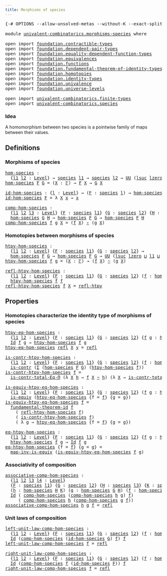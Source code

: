 ```yaml
---
title: Morphisms of species
---
```


<pre class="Agda"><a id="46" class="Symbol">{-#</a> <a id="50" class="Keyword">OPTIONS</a> <a id="58" class="Pragma">--allow-unsolved-metas</a> <a id="81" class="Pragma">--without-K</a> <a id="93" class="Pragma">--exact-split</a> <a id="107" class="Symbol">#-}</a>

<a id="112" class="Keyword">module</a> <a id="119" href="univalent-combinatorics.morphisms-species.html" class="Module">univalent-combinatorics.morphisms-species</a> <a id="161" class="Keyword">where</a>

<a id="168" class="Keyword">open</a> <a id="173" class="Keyword">import</a> <a id="180" href="foundation.contractible-types.html" class="Module">foundation.contractible-types</a>
<a id="210" class="Keyword">open</a> <a id="215" class="Keyword">import</a> <a id="222" href="foundation.dependent-pair-types.html" class="Module">foundation.dependent-pair-types</a>
<a id="254" class="Keyword">open</a> <a id="259" class="Keyword">import</a> <a id="266" href="foundation.equality-dependent-function-types.html" class="Module">foundation.equality-dependent-function-types</a>
<a id="311" class="Keyword">open</a> <a id="316" class="Keyword">import</a> <a id="323" href="foundation.equivalences.html" class="Module">foundation.equivalences</a>
<a id="347" class="Keyword">open</a> <a id="352" class="Keyword">import</a> <a id="359" href="foundation.functions.html" class="Module">foundation.functions</a>
<a id="380" class="Keyword">open</a> <a id="385" class="Keyword">import</a> <a id="392" href="foundation.fundamental-theorem-of-identity-types.html" class="Module">foundation.fundamental-theorem-of-identity-types</a>
<a id="441" class="Keyword">open</a> <a id="446" class="Keyword">import</a> <a id="453" href="foundation.homotopies.html" class="Module">foundation.homotopies</a>
<a id="475" class="Keyword">open</a> <a id="480" class="Keyword">import</a> <a id="487" href="foundation.identity-types.html" class="Module">foundation.identity-types</a>
<a id="513" class="Keyword">open</a> <a id="518" class="Keyword">import</a> <a id="525" href="foundation.univalence.html" class="Module">foundation.univalence</a>
<a id="547" class="Keyword">open</a> <a id="552" class="Keyword">import</a> <a id="559" href="foundation.universe-levels.html" class="Module">foundation.universe-levels</a>

<a id="587" class="Keyword">open</a> <a id="592" class="Keyword">import</a> <a id="599" href="univalent-combinatorics.finite-types.html" class="Module">univalent-combinatorics.finite-types</a>
<a id="636" class="Keyword">open</a> <a id="641" class="Keyword">import</a> <a id="648" href="univalent-combinatorics.species.html" class="Module">univalent-combinatorics.species</a>
</pre>
### Idea

A homomorphism between two species is a pointwise family of
maps between their values.

## Definitions

### Morphisms of species

<pre class="Agda"><a id="hom-species"></a><a id="833" href="univalent-combinatorics.morphisms-species.html#833" class="Function">hom-species</a> <a id="845" class="Symbol">:</a>
  <a id="849" class="Symbol">{</a><a id="850" href="univalent-combinatorics.morphisms-species.html#850" class="Bound">l1</a> <a id="853" href="univalent-combinatorics.morphisms-species.html#853" class="Bound">l2</a> <a id="856" class="Symbol">:</a> <a id="858" href="Agda.Primitive.html#597" class="Postulate">Level</a><a id="863" class="Symbol">}</a> <a id="865" class="Symbol">→</a> <a id="867" href="univalent-combinatorics.species.html#429" class="Function">species</a> <a id="875" href="univalent-combinatorics.morphisms-species.html#850" class="Bound">l1</a> <a id="878" class="Symbol">→</a> <a id="880" href="univalent-combinatorics.species.html#429" class="Function">species</a> <a id="888" href="univalent-combinatorics.morphisms-species.html#853" class="Bound">l2</a> <a id="891" class="Symbol">→</a> <a id="893" href="foundation-core.universe-levels.html#235" class="Primitive">UU</a> <a id="896" class="Symbol">(</a><a id="897" href="Agda.Primitive.html#780" class="Primitive">lsuc</a> <a id="902" href="Agda.Primitive.html#764" class="Primitive">lzero</a> <a id="908" href="Agda.Primitive.html#810" class="Primitive Operator">⊔</a> <a id="910" href="univalent-combinatorics.morphisms-species.html#850" class="Bound">l1</a> <a id="913" href="Agda.Primitive.html#810" class="Primitive Operator">⊔</a> <a id="915" href="univalent-combinatorics.morphisms-species.html#853" class="Bound">l2</a><a id="917" class="Symbol">)</a>
<a id="919" href="univalent-combinatorics.morphisms-species.html#833" class="Function">hom-species</a> <a id="931" href="univalent-combinatorics.morphisms-species.html#931" class="Bound">F</a> <a id="933" href="univalent-combinatorics.morphisms-species.html#933" class="Bound">G</a> <a id="935" class="Symbol">=</a> <a id="937" class="Symbol">(</a><a id="938" href="univalent-combinatorics.morphisms-species.html#938" class="Bound">X</a> <a id="940" class="Symbol">:</a> <a id="942" href="univalent-combinatorics.finite-types.html#4743" class="Function">𝔽</a><a id="943" class="Symbol">)</a> <a id="945" class="Symbol">→</a> <a id="947" href="univalent-combinatorics.morphisms-species.html#931" class="Bound">F</a> <a id="949" href="univalent-combinatorics.morphisms-species.html#938" class="Bound">X</a> <a id="951" class="Symbol">→</a> <a id="953" href="univalent-combinatorics.morphisms-species.html#933" class="Bound">G</a> <a id="955" href="univalent-combinatorics.morphisms-species.html#938" class="Bound">X</a>

<a id="id-hom-species"></a><a id="958" href="univalent-combinatorics.morphisms-species.html#958" class="Function">id-hom-species</a> <a id="973" class="Symbol">:</a> <a id="975" class="Symbol">{</a><a id="976" href="univalent-combinatorics.morphisms-species.html#976" class="Bound">l</a> <a id="978" class="Symbol">:</a> <a id="980" href="Agda.Primitive.html#597" class="Postulate">Level</a><a id="985" class="Symbol">}</a> <a id="987" class="Symbol">→</a> <a id="989" class="Symbol">(</a><a id="990" href="univalent-combinatorics.morphisms-species.html#990" class="Bound">F</a> <a id="992" class="Symbol">:</a> <a id="994" href="univalent-combinatorics.species.html#429" class="Function">species</a> <a id="1002" href="univalent-combinatorics.morphisms-species.html#976" class="Bound">l</a><a id="1003" class="Symbol">)</a> <a id="1005" class="Symbol">→</a> <a id="1007" href="univalent-combinatorics.morphisms-species.html#833" class="Function">hom-species</a> <a id="1019" href="univalent-combinatorics.morphisms-species.html#990" class="Bound">F</a> <a id="1021" href="univalent-combinatorics.morphisms-species.html#990" class="Bound">F</a>
<a id="1023" href="univalent-combinatorics.morphisms-species.html#958" class="Function">id-hom-species</a> <a id="1038" href="univalent-combinatorics.morphisms-species.html#1038" class="Bound">F</a> <a id="1040" class="Symbol">=</a> <a id="1042" class="Symbol">λ</a> <a id="1044" href="univalent-combinatorics.morphisms-species.html#1044" class="Bound">X</a> <a id="1046" href="univalent-combinatorics.morphisms-species.html#1046" class="Bound">x</a> <a id="1048" class="Symbol">→</a> <a id="1050" href="univalent-combinatorics.morphisms-species.html#1046" class="Bound">x</a> 

<a id="comp-hom-species"></a><a id="1054" href="univalent-combinatorics.morphisms-species.html#1054" class="Function">comp-hom-species</a> <a id="1071" class="Symbol">:</a>
  <a id="1075" class="Symbol">{</a><a id="1076" href="univalent-combinatorics.morphisms-species.html#1076" class="Bound">l1</a> <a id="1079" href="univalent-combinatorics.morphisms-species.html#1079" class="Bound">l2</a> <a id="1082" href="univalent-combinatorics.morphisms-species.html#1082" class="Bound">l3</a> <a id="1085" class="Symbol">:</a> <a id="1087" href="Agda.Primitive.html#597" class="Postulate">Level</a><a id="1092" class="Symbol">}</a> <a id="1094" class="Symbol">{</a><a id="1095" href="univalent-combinatorics.morphisms-species.html#1095" class="Bound">F</a> <a id="1097" class="Symbol">:</a> <a id="1099" href="univalent-combinatorics.species.html#429" class="Function">species</a> <a id="1107" href="univalent-combinatorics.morphisms-species.html#1076" class="Bound">l1</a><a id="1109" class="Symbol">}</a> <a id="1111" class="Symbol">{</a><a id="1112" href="univalent-combinatorics.morphisms-species.html#1112" class="Bound">G</a> <a id="1114" class="Symbol">:</a> <a id="1116" href="univalent-combinatorics.species.html#429" class="Function">species</a> <a id="1124" href="univalent-combinatorics.morphisms-species.html#1079" class="Bound">l2</a><a id="1126" class="Symbol">}</a> <a id="1128" class="Symbol">{</a><a id="1129" href="univalent-combinatorics.morphisms-species.html#1129" class="Bound">H</a> <a id="1131" class="Symbol">:</a> <a id="1133" href="univalent-combinatorics.species.html#429" class="Function">species</a> <a id="1141" href="univalent-combinatorics.morphisms-species.html#1082" class="Bound">l3</a><a id="1143" class="Symbol">}</a> <a id="1145" class="Symbol">→</a>
  <a id="1149" href="univalent-combinatorics.morphisms-species.html#833" class="Function">hom-species</a> <a id="1161" href="univalent-combinatorics.morphisms-species.html#1112" class="Bound">G</a> <a id="1163" href="univalent-combinatorics.morphisms-species.html#1129" class="Bound">H</a> <a id="1165" class="Symbol">→</a> <a id="1167" href="univalent-combinatorics.morphisms-species.html#833" class="Function">hom-species</a> <a id="1179" href="univalent-combinatorics.morphisms-species.html#1095" class="Bound">F</a> <a id="1181" href="univalent-combinatorics.morphisms-species.html#1112" class="Bound">G</a> <a id="1183" class="Symbol">→</a> <a id="1185" href="univalent-combinatorics.morphisms-species.html#833" class="Function">hom-species</a> <a id="1197" href="univalent-combinatorics.morphisms-species.html#1095" class="Bound">F</a> <a id="1199" href="univalent-combinatorics.morphisms-species.html#1129" class="Bound">H</a>
<a id="1201" href="univalent-combinatorics.morphisms-species.html#1054" class="Function">comp-hom-species</a> <a id="1218" href="univalent-combinatorics.morphisms-species.html#1218" class="Bound">f</a> <a id="1220" href="univalent-combinatorics.morphisms-species.html#1220" class="Bound">g</a> <a id="1222" href="univalent-combinatorics.morphisms-species.html#1222" class="Bound">X</a> <a id="1224" class="Symbol">=</a> <a id="1226" class="Symbol">(</a><a id="1227" href="univalent-combinatorics.morphisms-species.html#1218" class="Bound">f</a> <a id="1229" href="univalent-combinatorics.morphisms-species.html#1222" class="Bound">X</a><a id="1230" class="Symbol">)</a> <a id="1232" href="foundation-core.functions.html#420" class="Function Operator">∘</a> <a id="1234" class="Symbol">(</a><a id="1235" href="univalent-combinatorics.morphisms-species.html#1220" class="Bound">g</a> <a id="1237" href="univalent-combinatorics.morphisms-species.html#1222" class="Bound">X</a><a id="1238" class="Symbol">)</a>
</pre>
### Homotopies between morphisms of species

<pre class="Agda"><a id="htpy-hom-species"></a><a id="1298" href="univalent-combinatorics.morphisms-species.html#1298" class="Function">htpy-hom-species</a> <a id="1315" class="Symbol">:</a>
  <a id="1319" class="Symbol">{</a><a id="1320" href="univalent-combinatorics.morphisms-species.html#1320" class="Bound">l1</a> <a id="1323" href="univalent-combinatorics.morphisms-species.html#1323" class="Bound">l2</a> <a id="1326" class="Symbol">:</a> <a id="1328" href="Agda.Primitive.html#597" class="Postulate">Level</a><a id="1333" class="Symbol">}</a> <a id="1335" class="Symbol">{</a><a id="1336" href="univalent-combinatorics.morphisms-species.html#1336" class="Bound">F</a> <a id="1338" class="Symbol">:</a> <a id="1340" href="univalent-combinatorics.species.html#429" class="Function">species</a> <a id="1348" href="univalent-combinatorics.morphisms-species.html#1320" class="Bound">l1</a><a id="1350" class="Symbol">}</a> <a id="1352" class="Symbol">{</a><a id="1353" href="univalent-combinatorics.morphisms-species.html#1353" class="Bound">G</a> <a id="1355" class="Symbol">:</a> <a id="1357" href="univalent-combinatorics.species.html#429" class="Function">species</a> <a id="1365" href="univalent-combinatorics.morphisms-species.html#1323" class="Bound">l2</a><a id="1367" class="Symbol">}</a> <a id="1369" class="Symbol">→</a>
  <a id="1373" href="univalent-combinatorics.morphisms-species.html#833" class="Function">hom-species</a> <a id="1385" href="univalent-combinatorics.morphisms-species.html#1336" class="Bound">F</a> <a id="1387" href="univalent-combinatorics.morphisms-species.html#1353" class="Bound">G</a> <a id="1389" class="Symbol">→</a> <a id="1391" href="univalent-combinatorics.morphisms-species.html#833" class="Function">hom-species</a> <a id="1403" href="univalent-combinatorics.morphisms-species.html#1336" class="Bound">F</a> <a id="1405" href="univalent-combinatorics.morphisms-species.html#1353" class="Bound">G</a> <a id="1407" class="Symbol">→</a> <a id="1409" href="foundation-core.universe-levels.html#235" class="Primitive">UU</a> <a id="1412" class="Symbol">(</a><a id="1413" href="Agda.Primitive.html#780" class="Primitive">lsuc</a> <a id="1418" href="Agda.Primitive.html#764" class="Primitive">lzero</a> <a id="1424" href="Agda.Primitive.html#810" class="Primitive Operator">⊔</a> <a id="1426" href="univalent-combinatorics.morphisms-species.html#1320" class="Bound">l1</a> <a id="1429" href="Agda.Primitive.html#810" class="Primitive Operator">⊔</a> <a id="1431" href="univalent-combinatorics.morphisms-species.html#1323" class="Bound">l2</a><a id="1433" class="Symbol">)</a>
<a id="1435" href="univalent-combinatorics.morphisms-species.html#1298" class="Function">htpy-hom-species</a> <a id="1452" href="univalent-combinatorics.morphisms-species.html#1452" class="Bound">f</a> <a id="1454" href="univalent-combinatorics.morphisms-species.html#1454" class="Bound">g</a> <a id="1456" class="Symbol">=</a> <a id="1458" class="Symbol">(</a><a id="1459" href="univalent-combinatorics.morphisms-species.html#1459" class="Bound">X</a> <a id="1461" class="Symbol">:</a> <a id="1463" href="univalent-combinatorics.finite-types.html#4743" class="Function">𝔽</a><a id="1464" class="Symbol">)</a> <a id="1466" class="Symbol">→</a> <a id="1468" class="Symbol">(</a><a id="1469" href="univalent-combinatorics.morphisms-species.html#1452" class="Bound">f</a> <a id="1471" href="univalent-combinatorics.morphisms-species.html#1459" class="Bound">X</a><a id="1472" class="Symbol">)</a> <a id="1474" href="foundation-core.homotopies.html#627" class="Function Operator">~</a> <a id="1476" class="Symbol">(</a><a id="1477" href="univalent-combinatorics.morphisms-species.html#1454" class="Bound">g</a> <a id="1479" href="univalent-combinatorics.morphisms-species.html#1459" class="Bound">X</a><a id="1480" class="Symbol">)</a>

<a id="refl-htpy-hom-species"></a><a id="1483" href="univalent-combinatorics.morphisms-species.html#1483" class="Function">refl-htpy-hom-species</a> <a id="1505" class="Symbol">:</a>
  <a id="1509" class="Symbol">{</a><a id="1510" href="univalent-combinatorics.morphisms-species.html#1510" class="Bound">l1</a> <a id="1513" href="univalent-combinatorics.morphisms-species.html#1513" class="Bound">l2</a> <a id="1516" class="Symbol">:</a> <a id="1518" href="Agda.Primitive.html#597" class="Postulate">Level</a><a id="1523" class="Symbol">}</a> <a id="1525" class="Symbol">{</a><a id="1526" href="univalent-combinatorics.morphisms-species.html#1526" class="Bound">F</a> <a id="1528" class="Symbol">:</a> <a id="1530" href="univalent-combinatorics.species.html#429" class="Function">species</a> <a id="1538" href="univalent-combinatorics.morphisms-species.html#1510" class="Bound">l1</a><a id="1540" class="Symbol">}</a> <a id="1542" class="Symbol">{</a><a id="1543" href="univalent-combinatorics.morphisms-species.html#1543" class="Bound">G</a> <a id="1545" class="Symbol">:</a> <a id="1547" href="univalent-combinatorics.species.html#429" class="Function">species</a> <a id="1555" href="univalent-combinatorics.morphisms-species.html#1513" class="Bound">l2</a><a id="1557" class="Symbol">}</a> <a id="1559" class="Symbol">(</a><a id="1560" href="univalent-combinatorics.morphisms-species.html#1560" class="Bound">f</a> <a id="1562" class="Symbol">:</a> <a id="1564" href="univalent-combinatorics.morphisms-species.html#833" class="Function">hom-species</a> <a id="1576" href="univalent-combinatorics.morphisms-species.html#1526" class="Bound">F</a> <a id="1578" href="univalent-combinatorics.morphisms-species.html#1543" class="Bound">G</a><a id="1579" class="Symbol">)</a> <a id="1581" class="Symbol">→</a>
  <a id="1585" href="univalent-combinatorics.morphisms-species.html#1298" class="Function">htpy-hom-species</a> <a id="1602" href="univalent-combinatorics.morphisms-species.html#1560" class="Bound">f</a> <a id="1604" href="univalent-combinatorics.morphisms-species.html#1560" class="Bound">f</a>
<a id="1606" href="univalent-combinatorics.morphisms-species.html#1483" class="Function">refl-htpy-hom-species</a> <a id="1628" href="univalent-combinatorics.morphisms-species.html#1628" class="Bound">f</a> <a id="1630" href="univalent-combinatorics.morphisms-species.html#1630" class="Bound">X</a> <a id="1632" class="Symbol">=</a> <a id="1634" href="foundation-core.homotopies.html#741" class="Function">refl-htpy</a>
</pre>
## Properties

### Homotopies characterize the identity type of morphisms of species

<pre class="Agda"><a id="htpy-eq-hom-species"></a><a id="1743" href="univalent-combinatorics.morphisms-species.html#1743" class="Function">htpy-eq-hom-species</a> <a id="1763" class="Symbol">:</a>
  <a id="1767" class="Symbol">{</a><a id="1768" href="univalent-combinatorics.morphisms-species.html#1768" class="Bound">l1</a> <a id="1771" href="univalent-combinatorics.morphisms-species.html#1771" class="Bound">l2</a> <a id="1774" class="Symbol">:</a> <a id="1776" href="Agda.Primitive.html#597" class="Postulate">Level</a><a id="1781" class="Symbol">}</a> <a id="1783" class="Symbol">{</a><a id="1784" href="univalent-combinatorics.morphisms-species.html#1784" class="Bound">F</a> <a id="1786" class="Symbol">:</a> <a id="1788" href="univalent-combinatorics.species.html#429" class="Function">species</a> <a id="1796" href="univalent-combinatorics.morphisms-species.html#1768" class="Bound">l1</a><a id="1798" class="Symbol">}</a> <a id="1800" class="Symbol">{</a><a id="1801" href="univalent-combinatorics.morphisms-species.html#1801" class="Bound">G</a> <a id="1803" class="Symbol">:</a> <a id="1805" href="univalent-combinatorics.species.html#429" class="Function">species</a> <a id="1813" href="univalent-combinatorics.morphisms-species.html#1771" class="Bound">l2</a><a id="1815" class="Symbol">}</a> <a id="1817" class="Symbol">{</a><a id="1818" href="univalent-combinatorics.morphisms-species.html#1818" class="Bound">f</a> <a id="1820" href="univalent-combinatorics.morphisms-species.html#1820" class="Bound">g</a> <a id="1822" class="Symbol">:</a> <a id="1824" href="univalent-combinatorics.morphisms-species.html#833" class="Function">hom-species</a> <a id="1836" href="univalent-combinatorics.morphisms-species.html#1784" class="Bound">F</a> <a id="1838" href="univalent-combinatorics.morphisms-species.html#1801" class="Bound">G</a><a id="1839" class="Symbol">}</a> <a id="1841" class="Symbol">→</a>
  <a id="1845" href="foundation-core.identity-types.html#1767" class="Datatype">Id</a> <a id="1848" href="univalent-combinatorics.morphisms-species.html#1818" class="Bound">f</a> <a id="1850" href="univalent-combinatorics.morphisms-species.html#1820" class="Bound">g</a> <a id="1852" class="Symbol">→</a> <a id="1854" href="univalent-combinatorics.morphisms-species.html#1298" class="Function">htpy-hom-species</a> <a id="1871" href="univalent-combinatorics.morphisms-species.html#1818" class="Bound">f</a> <a id="1873" href="univalent-combinatorics.morphisms-species.html#1820" class="Bound">g</a>
<a id="1875" href="univalent-combinatorics.morphisms-species.html#1743" class="Function">htpy-eq-hom-species</a> <a id="1895" href="foundation-core.identity-types.html#1820" class="InductiveConstructor">refl</a> <a id="1900" href="univalent-combinatorics.morphisms-species.html#1900" class="Bound">X</a> <a id="1902" href="univalent-combinatorics.morphisms-species.html#1902" class="Bound">y</a> <a id="1904" class="Symbol">=</a> <a id="1906" href="foundation-core.identity-types.html#1820" class="InductiveConstructor">refl</a>

<a id="is-contr-htpy-hom-species"></a><a id="1912" href="univalent-combinatorics.morphisms-species.html#1912" class="Function">is-contr-htpy-hom-species</a> <a id="1938" class="Symbol">:</a>
  <a id="1942" class="Symbol">{</a><a id="1943" href="univalent-combinatorics.morphisms-species.html#1943" class="Bound">l1</a> <a id="1946" href="univalent-combinatorics.morphisms-species.html#1946" class="Bound">l2</a> <a id="1949" class="Symbol">:</a> <a id="1951" href="Agda.Primitive.html#597" class="Postulate">Level</a><a id="1956" class="Symbol">}</a> <a id="1958" class="Symbol">{</a><a id="1959" href="univalent-combinatorics.morphisms-species.html#1959" class="Bound">F</a> <a id="1961" class="Symbol">:</a> <a id="1963" href="univalent-combinatorics.species.html#429" class="Function">species</a> <a id="1971" href="univalent-combinatorics.morphisms-species.html#1943" class="Bound">l1</a><a id="1973" class="Symbol">}</a> <a id="1975" class="Symbol">{</a><a id="1976" href="univalent-combinatorics.morphisms-species.html#1976" class="Bound">G</a> <a id="1978" class="Symbol">:</a> <a id="1980" href="univalent-combinatorics.species.html#429" class="Function">species</a> <a id="1988" href="univalent-combinatorics.morphisms-species.html#1946" class="Bound">l2</a><a id="1990" class="Symbol">}</a> <a id="1992" class="Symbol">(</a><a id="1993" href="univalent-combinatorics.morphisms-species.html#1993" class="Bound">f</a> <a id="1995" class="Symbol">:</a> <a id="1997" href="univalent-combinatorics.morphisms-species.html#833" class="Function">hom-species</a> <a id="2009" href="univalent-combinatorics.morphisms-species.html#1959" class="Bound">F</a> <a id="2011" href="univalent-combinatorics.morphisms-species.html#1976" class="Bound">G</a><a id="2012" class="Symbol">)</a> <a id="2014" class="Symbol">→</a>
  <a id="2018" href="foundation-core.contractible-types.html#1006" class="Function">is-contr</a> <a id="2027" class="Symbol">(</a><a id="2028" href="foundation-core.dependent-pair-types.html#515" class="Record">Σ</a> <a id="2030" class="Symbol">(</a><a id="2031" href="univalent-combinatorics.morphisms-species.html#833" class="Function">hom-species</a> <a id="2043" href="univalent-combinatorics.morphisms-species.html#1959" class="Bound">F</a> <a id="2045" href="univalent-combinatorics.morphisms-species.html#1976" class="Bound">G</a><a id="2046" class="Symbol">)</a> <a id="2048" class="Symbol">(</a><a id="2049" href="univalent-combinatorics.morphisms-species.html#1298" class="Function">htpy-hom-species</a> <a id="2066" href="univalent-combinatorics.morphisms-species.html#1993" class="Bound">f</a><a id="2067" class="Symbol">))</a>
<a id="2070" href="univalent-combinatorics.morphisms-species.html#1912" class="Function">is-contr-htpy-hom-species</a> <a id="2096" href="univalent-combinatorics.morphisms-species.html#2096" class="Bound">f</a> <a id="2098" class="Symbol">=</a>
  <a id="2102" href="foundation.equality-dependent-function-types.html#1031" class="Function">is-contr-total-Eq-Π</a> <a id="2122" class="Symbol">(λ</a> <a id="2125" href="univalent-combinatorics.morphisms-species.html#2125" class="Bound">X</a> <a id="2127" href="univalent-combinatorics.morphisms-species.html#2127" class="Bound">h</a> <a id="2129" class="Symbol">→</a> <a id="2131" href="univalent-combinatorics.morphisms-species.html#2096" class="Bound">f</a> <a id="2133" href="univalent-combinatorics.morphisms-species.html#2125" class="Bound">X</a> <a id="2135" href="foundation-core.homotopies.html#627" class="Function Operator">~</a> <a id="2137" href="univalent-combinatorics.morphisms-species.html#2127" class="Bound">h</a><a id="2138" class="Symbol">)</a> <a id="2140" class="Symbol">(λ</a> <a id="2143" href="univalent-combinatorics.morphisms-species.html#2143" class="Bound">X</a> <a id="2145" class="Symbol">→</a> <a id="2147" href="foundation.homotopies.html#3155" class="Function">is-contr-total-htpy</a> <a id="2167" class="Symbol">(</a><a id="2168" href="univalent-combinatorics.morphisms-species.html#2096" class="Bound">f</a> <a id="2170" href="univalent-combinatorics.morphisms-species.html#2143" class="Bound">X</a><a id="2171" class="Symbol">))</a>

<a id="is-equiv-htpy-eq-hom-species"></a><a id="2175" href="univalent-combinatorics.morphisms-species.html#2175" class="Function">is-equiv-htpy-eq-hom-species</a> <a id="2204" class="Symbol">:</a>
  <a id="2208" class="Symbol">{</a><a id="2209" href="univalent-combinatorics.morphisms-species.html#2209" class="Bound">l1</a> <a id="2212" href="univalent-combinatorics.morphisms-species.html#2212" class="Bound">l2</a> <a id="2215" class="Symbol">:</a> <a id="2217" href="Agda.Primitive.html#597" class="Postulate">Level</a><a id="2222" class="Symbol">}</a> <a id="2224" class="Symbol">{</a><a id="2225" href="univalent-combinatorics.morphisms-species.html#2225" class="Bound">F</a> <a id="2227" class="Symbol">:</a> <a id="2229" href="univalent-combinatorics.species.html#429" class="Function">species</a> <a id="2237" href="univalent-combinatorics.morphisms-species.html#2209" class="Bound">l1</a><a id="2239" class="Symbol">}</a> <a id="2241" class="Symbol">{</a><a id="2242" href="univalent-combinatorics.morphisms-species.html#2242" class="Bound">G</a> <a id="2244" class="Symbol">:</a> <a id="2246" href="univalent-combinatorics.species.html#429" class="Function">species</a> <a id="2254" href="univalent-combinatorics.morphisms-species.html#2212" class="Bound">l2</a><a id="2256" class="Symbol">}</a> <a id="2258" class="Symbol">(</a><a id="2259" href="univalent-combinatorics.morphisms-species.html#2259" class="Bound">f</a> <a id="2261" href="univalent-combinatorics.morphisms-species.html#2261" class="Bound">g</a> <a id="2263" class="Symbol">:</a> <a id="2265" href="univalent-combinatorics.morphisms-species.html#833" class="Function">hom-species</a> <a id="2277" href="univalent-combinatorics.morphisms-species.html#2225" class="Bound">F</a> <a id="2279" href="univalent-combinatorics.morphisms-species.html#2242" class="Bound">G</a><a id="2280" class="Symbol">)</a> <a id="2282" class="Symbol">→</a>
  <a id="2286" href="foundation-core.equivalences.html#1556" class="Function">is-equiv</a> <a id="2295" class="Symbol">(</a><a id="2296" href="univalent-combinatorics.morphisms-species.html#1743" class="Function">htpy-eq-hom-species</a> <a id="2316" class="Symbol">{</a><a id="2317" class="Argument">f</a> <a id="2319" class="Symbol">=</a> <a id="2321" href="univalent-combinatorics.morphisms-species.html#2259" class="Bound">f</a><a id="2322" class="Symbol">}</a> <a id="2324" class="Symbol">{</a><a id="2325" class="Argument">g</a> <a id="2327" class="Symbol">=</a> <a id="2329" href="univalent-combinatorics.morphisms-species.html#2261" class="Bound">g</a><a id="2330" class="Symbol">})</a>
<a id="2333" href="univalent-combinatorics.morphisms-species.html#2175" class="Function">is-equiv-htpy-eq-hom-species</a> <a id="2362" href="univalent-combinatorics.morphisms-species.html#2362" class="Bound">f</a> <a id="2364" class="Symbol">=</a>
  <a id="2368" href="foundation-core.fundamental-theorem-of-identity-types.html#1904" class="Function">fundamental-theorem-id</a> <a id="2391" href="univalent-combinatorics.morphisms-species.html#2362" class="Bound">f</a>
    <a id="2397" class="Symbol">(</a> <a id="2399" href="univalent-combinatorics.morphisms-species.html#1483" class="Function">refl-htpy-hom-species</a> <a id="2421" href="univalent-combinatorics.morphisms-species.html#2362" class="Bound">f</a><a id="2422" class="Symbol">)</a>
    <a id="2428" class="Symbol">(</a> <a id="2430" href="univalent-combinatorics.morphisms-species.html#1912" class="Function">is-contr-htpy-hom-species</a> <a id="2456" href="univalent-combinatorics.morphisms-species.html#2362" class="Bound">f</a><a id="2457" class="Symbol">)</a>
    <a id="2463" class="Symbol">(</a> <a id="2465" class="Symbol">λ</a> <a id="2467" href="univalent-combinatorics.morphisms-species.html#2467" class="Bound">g</a> <a id="2469" class="Symbol">→</a> <a id="2471" href="univalent-combinatorics.morphisms-species.html#1743" class="Function">htpy-eq-hom-species</a> <a id="2491" class="Symbol">{</a><a id="2492" class="Argument">f</a> <a id="2494" class="Symbol">=</a> <a id="2496" href="univalent-combinatorics.morphisms-species.html#2362" class="Bound">f</a><a id="2497" class="Symbol">}</a> <a id="2499" class="Symbol">{</a><a id="2500" class="Argument">g</a> <a id="2502" class="Symbol">=</a> <a id="2504" href="univalent-combinatorics.morphisms-species.html#2467" class="Bound">g</a><a id="2505" class="Symbol">})</a>

<a id="eq-htpy-hom-species"></a><a id="2509" href="univalent-combinatorics.morphisms-species.html#2509" class="Function">eq-htpy-hom-species</a> <a id="2529" class="Symbol">:</a>
  <a id="2533" class="Symbol">{</a><a id="2534" href="univalent-combinatorics.morphisms-species.html#2534" class="Bound">l1</a> <a id="2537" href="univalent-combinatorics.morphisms-species.html#2537" class="Bound">l2</a> <a id="2540" class="Symbol">:</a> <a id="2542" href="Agda.Primitive.html#597" class="Postulate">Level</a><a id="2547" class="Symbol">}</a> <a id="2549" class="Symbol">{</a><a id="2550" href="univalent-combinatorics.morphisms-species.html#2550" class="Bound">F</a> <a id="2552" class="Symbol">:</a> <a id="2554" href="univalent-combinatorics.species.html#429" class="Function">species</a> <a id="2562" href="univalent-combinatorics.morphisms-species.html#2534" class="Bound">l1</a><a id="2564" class="Symbol">}</a> <a id="2566" class="Symbol">{</a><a id="2567" href="univalent-combinatorics.morphisms-species.html#2567" class="Bound">G</a> <a id="2569" class="Symbol">:</a> <a id="2571" href="univalent-combinatorics.species.html#429" class="Function">species</a> <a id="2579" href="univalent-combinatorics.morphisms-species.html#2537" class="Bound">l2</a><a id="2581" class="Symbol">}</a> <a id="2583" class="Symbol">{</a><a id="2584" href="univalent-combinatorics.morphisms-species.html#2584" class="Bound">f</a> <a id="2586" href="univalent-combinatorics.morphisms-species.html#2586" class="Bound">g</a> <a id="2588" class="Symbol">:</a> <a id="2590" href="univalent-combinatorics.morphisms-species.html#833" class="Function">hom-species</a> <a id="2602" href="univalent-combinatorics.morphisms-species.html#2550" class="Bound">F</a> <a id="2604" href="univalent-combinatorics.morphisms-species.html#2567" class="Bound">G</a><a id="2605" class="Symbol">}</a> <a id="2607" class="Symbol">→</a>
  <a id="2611" href="univalent-combinatorics.morphisms-species.html#1298" class="Function">htpy-hom-species</a> <a id="2628" href="univalent-combinatorics.morphisms-species.html#2584" class="Bound">f</a> <a id="2630" href="univalent-combinatorics.morphisms-species.html#2586" class="Bound">g</a> <a id="2632" class="Symbol">→</a> <a id="2634" href="foundation-core.identity-types.html#1767" class="Datatype">Id</a> <a id="2637" href="univalent-combinatorics.morphisms-species.html#2584" class="Bound">f</a> <a id="2639" href="univalent-combinatorics.morphisms-species.html#2586" class="Bound">g</a> 
<a id="2642" href="univalent-combinatorics.morphisms-species.html#2509" class="Function">eq-htpy-hom-species</a> <a id="2662" class="Symbol">{</a><a id="2663" class="Argument">f</a> <a id="2665" class="Symbol">=</a> <a id="2667" href="univalent-combinatorics.morphisms-species.html#2667" class="Bound">f</a><a id="2668" class="Symbol">}</a> <a id="2670" class="Symbol">{</a><a id="2671" class="Argument">g</a> <a id="2673" class="Symbol">=</a> <a id="2675" href="univalent-combinatorics.morphisms-species.html#2675" class="Bound">g</a><a id="2676" class="Symbol">}</a> <a id="2678" class="Symbol">=</a>
  <a id="2682" href="foundation-core.equivalences.html#4187" class="Function">map-inv-is-equiv</a> <a id="2699" class="Symbol">(</a><a id="2700" href="univalent-combinatorics.morphisms-species.html#2175" class="Function">is-equiv-htpy-eq-hom-species</a> <a id="2729" href="univalent-combinatorics.morphisms-species.html#2667" class="Bound">f</a> <a id="2731" href="univalent-combinatorics.morphisms-species.html#2675" class="Bound">g</a><a id="2732" class="Symbol">)</a>
</pre>
### Associativity of composition

<pre class="Agda"><a id="associative-comp-hom-species"></a><a id="2781" href="univalent-combinatorics.morphisms-species.html#2781" class="Function">associative-comp-hom-species</a> <a id="2810" class="Symbol">:</a>
  <a id="2814" class="Symbol">{</a><a id="2815" href="univalent-combinatorics.morphisms-species.html#2815" class="Bound">l1</a> <a id="2818" href="univalent-combinatorics.morphisms-species.html#2818" class="Bound">l2</a> <a id="2821" href="univalent-combinatorics.morphisms-species.html#2821" class="Bound">l3</a> <a id="2824" href="univalent-combinatorics.morphisms-species.html#2824" class="Bound">l4</a> <a id="2827" class="Symbol">:</a> <a id="2829" href="Agda.Primitive.html#597" class="Postulate">Level</a><a id="2834" class="Symbol">}</a>
  <a id="2838" class="Symbol">{</a><a id="2839" href="univalent-combinatorics.morphisms-species.html#2839" class="Bound">F</a> <a id="2841" class="Symbol">:</a> <a id="2843" href="univalent-combinatorics.species.html#429" class="Function">species</a> <a id="2851" href="univalent-combinatorics.morphisms-species.html#2815" class="Bound">l1</a><a id="2853" class="Symbol">}</a> <a id="2855" class="Symbol">{</a><a id="2856" href="univalent-combinatorics.morphisms-species.html#2856" class="Bound">G</a> <a id="2858" class="Symbol">:</a> <a id="2860" href="univalent-combinatorics.species.html#429" class="Function">species</a> <a id="2868" href="univalent-combinatorics.morphisms-species.html#2818" class="Bound">l2</a><a id="2870" class="Symbol">}</a> <a id="2872" class="Symbol">{</a><a id="2873" href="univalent-combinatorics.morphisms-species.html#2873" class="Bound">H</a> <a id="2875" class="Symbol">:</a> <a id="2877" href="univalent-combinatorics.species.html#429" class="Function">species</a> <a id="2885" href="univalent-combinatorics.morphisms-species.html#2821" class="Bound">l3</a><a id="2887" class="Symbol">}</a> <a id="2889" class="Symbol">{</a><a id="2890" href="univalent-combinatorics.morphisms-species.html#2890" class="Bound">K</a> <a id="2892" class="Symbol">:</a> <a id="2894" href="univalent-combinatorics.species.html#429" class="Function">species</a> <a id="2902" href="univalent-combinatorics.morphisms-species.html#2824" class="Bound">l4</a><a id="2904" class="Symbol">}</a>
  <a id="2908" class="Symbol">(</a><a id="2909" href="univalent-combinatorics.morphisms-species.html#2909" class="Bound">h</a> <a id="2911" class="Symbol">:</a> <a id="2913" href="univalent-combinatorics.morphisms-species.html#833" class="Function">hom-species</a> <a id="2925" href="univalent-combinatorics.morphisms-species.html#2873" class="Bound">H</a> <a id="2927" href="univalent-combinatorics.morphisms-species.html#2890" class="Bound">K</a><a id="2928" class="Symbol">)</a> <a id="2930" class="Symbol">(</a><a id="2931" href="univalent-combinatorics.morphisms-species.html#2931" class="Bound">g</a> <a id="2933" class="Symbol">:</a> <a id="2935" href="univalent-combinatorics.morphisms-species.html#833" class="Function">hom-species</a> <a id="2947" href="univalent-combinatorics.morphisms-species.html#2856" class="Bound">G</a> <a id="2949" href="univalent-combinatorics.morphisms-species.html#2873" class="Bound">H</a><a id="2950" class="Symbol">)</a> <a id="2952" class="Symbol">(</a><a id="2953" href="univalent-combinatorics.morphisms-species.html#2953" class="Bound">f</a> <a id="2955" class="Symbol">:</a> <a id="2957" href="univalent-combinatorics.morphisms-species.html#833" class="Function">hom-species</a> <a id="2969" href="univalent-combinatorics.morphisms-species.html#2839" class="Bound">F</a> <a id="2971" href="univalent-combinatorics.morphisms-species.html#2856" class="Bound">G</a><a id="2972" class="Symbol">)</a> <a id="2974" class="Symbol">→</a>
  <a id="2978" href="foundation-core.identity-types.html#1767" class="Datatype">Id</a> <a id="2981" class="Symbol">(</a> <a id="2983" href="univalent-combinatorics.morphisms-species.html#1054" class="Function">comp-hom-species</a> <a id="3000" class="Symbol">(</a><a id="3001" href="univalent-combinatorics.morphisms-species.html#1054" class="Function">comp-hom-species</a> <a id="3018" href="univalent-combinatorics.morphisms-species.html#2909" class="Bound">h</a> <a id="3020" href="univalent-combinatorics.morphisms-species.html#2931" class="Bound">g</a><a id="3021" class="Symbol">)</a> <a id="3023" href="univalent-combinatorics.morphisms-species.html#2953" class="Bound">f</a><a id="3024" class="Symbol">)</a>
     <a id="3031" class="Symbol">(</a> <a id="3033" href="univalent-combinatorics.morphisms-species.html#1054" class="Function">comp-hom-species</a> <a id="3050" href="univalent-combinatorics.morphisms-species.html#2909" class="Bound">h</a> <a id="3052" class="Symbol">(</a><a id="3053" href="univalent-combinatorics.morphisms-species.html#1054" class="Function">comp-hom-species</a> <a id="3070" href="univalent-combinatorics.morphisms-species.html#2931" class="Bound">g</a> <a id="3072" href="univalent-combinatorics.morphisms-species.html#2953" class="Bound">f</a><a id="3073" class="Symbol">))</a>
<a id="3076" href="univalent-combinatorics.morphisms-species.html#2781" class="Function">associative-comp-hom-species</a> <a id="3105" href="univalent-combinatorics.morphisms-species.html#3105" class="Bound">h</a> <a id="3107" href="univalent-combinatorics.morphisms-species.html#3107" class="Bound">g</a> <a id="3109" href="univalent-combinatorics.morphisms-species.html#3109" class="Bound">f</a> <a id="3111" class="Symbol">=</a> <a id="3113" href="foundation-core.identity-types.html#1820" class="InductiveConstructor">refl</a>
</pre>
### Unit laws of composition

<pre class="Agda"><a id="left-unit-law-comp-hom-species"></a><a id="3161" href="univalent-combinatorics.morphisms-species.html#3161" class="Function">left-unit-law-comp-hom-species</a> <a id="3192" class="Symbol">:</a>
  <a id="3196" class="Symbol">{</a><a id="3197" href="univalent-combinatorics.morphisms-species.html#3197" class="Bound">l1</a> <a id="3200" href="univalent-combinatorics.morphisms-species.html#3200" class="Bound">l2</a> <a id="3203" class="Symbol">:</a> <a id="3205" href="Agda.Primitive.html#597" class="Postulate">Level</a><a id="3210" class="Symbol">}</a> <a id="3212" class="Symbol">{</a><a id="3213" href="univalent-combinatorics.morphisms-species.html#3213" class="Bound">F</a> <a id="3215" class="Symbol">:</a> <a id="3217" href="univalent-combinatorics.species.html#429" class="Function">species</a> <a id="3225" href="univalent-combinatorics.morphisms-species.html#3197" class="Bound">l1</a><a id="3227" class="Symbol">}</a> <a id="3229" class="Symbol">{</a><a id="3230" href="univalent-combinatorics.morphisms-species.html#3230" class="Bound">G</a> <a id="3232" class="Symbol">:</a> <a id="3234" href="univalent-combinatorics.species.html#429" class="Function">species</a> <a id="3242" href="univalent-combinatorics.morphisms-species.html#3200" class="Bound">l2</a><a id="3244" class="Symbol">}</a> <a id="3246" class="Symbol">(</a><a id="3247" href="univalent-combinatorics.morphisms-species.html#3247" class="Bound">f</a> <a id="3249" class="Symbol">:</a> <a id="3251" href="univalent-combinatorics.morphisms-species.html#833" class="Function">hom-species</a> <a id="3263" href="univalent-combinatorics.morphisms-species.html#3213" class="Bound">F</a> <a id="3265" href="univalent-combinatorics.morphisms-species.html#3230" class="Bound">G</a><a id="3266" class="Symbol">)</a> <a id="3268" class="Symbol">→</a>
  <a id="3272" href="foundation-core.identity-types.html#1767" class="Datatype">Id</a> <a id="3275" class="Symbol">(</a><a id="3276" href="univalent-combinatorics.morphisms-species.html#1054" class="Function">comp-hom-species</a> <a id="3293" class="Symbol">(</a><a id="3294" href="univalent-combinatorics.morphisms-species.html#958" class="Function">id-hom-species</a> <a id="3309" href="univalent-combinatorics.morphisms-species.html#3230" class="Bound">G</a><a id="3310" class="Symbol">)</a> <a id="3312" href="univalent-combinatorics.morphisms-species.html#3247" class="Bound">f</a><a id="3313" class="Symbol">)</a> <a id="3315" href="univalent-combinatorics.morphisms-species.html#3247" class="Bound">f</a>
<a id="3317" href="univalent-combinatorics.morphisms-species.html#3161" class="Function">left-unit-law-comp-hom-species</a> <a id="3348" href="univalent-combinatorics.morphisms-species.html#3348" class="Bound">f</a> <a id="3350" class="Symbol">=</a> <a id="3352" href="foundation-core.identity-types.html#1820" class="InductiveConstructor">refl</a>

<a id="right-unit-law-comp-hom-species"></a><a id="3358" href="univalent-combinatorics.morphisms-species.html#3358" class="Function">right-unit-law-comp-hom-species</a> <a id="3390" class="Symbol">:</a>
  <a id="3394" class="Symbol">{</a><a id="3395" href="univalent-combinatorics.morphisms-species.html#3395" class="Bound">l1</a> <a id="3398" href="univalent-combinatorics.morphisms-species.html#3398" class="Bound">l2</a> <a id="3401" class="Symbol">:</a> <a id="3403" href="Agda.Primitive.html#597" class="Postulate">Level</a><a id="3408" class="Symbol">}</a> <a id="3410" class="Symbol">{</a><a id="3411" href="univalent-combinatorics.morphisms-species.html#3411" class="Bound">F</a> <a id="3413" class="Symbol">:</a> <a id="3415" href="univalent-combinatorics.species.html#429" class="Function">species</a> <a id="3423" href="univalent-combinatorics.morphisms-species.html#3395" class="Bound">l1</a><a id="3425" class="Symbol">}</a> <a id="3427" class="Symbol">{</a><a id="3428" href="univalent-combinatorics.morphisms-species.html#3428" class="Bound">G</a> <a id="3430" class="Symbol">:</a> <a id="3432" href="univalent-combinatorics.species.html#429" class="Function">species</a> <a id="3440" href="univalent-combinatorics.morphisms-species.html#3398" class="Bound">l2</a><a id="3442" class="Symbol">}</a> <a id="3444" class="Symbol">(</a><a id="3445" href="univalent-combinatorics.morphisms-species.html#3445" class="Bound">f</a> <a id="3447" class="Symbol">:</a> <a id="3449" href="univalent-combinatorics.morphisms-species.html#833" class="Function">hom-species</a> <a id="3461" href="univalent-combinatorics.morphisms-species.html#3411" class="Bound">F</a> <a id="3463" href="univalent-combinatorics.morphisms-species.html#3428" class="Bound">G</a><a id="3464" class="Symbol">)</a> <a id="3466" class="Symbol">→</a>
  <a id="3470" href="foundation-core.identity-types.html#1767" class="Datatype">Id</a> <a id="3473" class="Symbol">(</a><a id="3474" href="univalent-combinatorics.morphisms-species.html#1054" class="Function">comp-hom-species</a> <a id="3491" href="univalent-combinatorics.morphisms-species.html#3445" class="Bound">f</a> <a id="3493" class="Symbol">(</a><a id="3494" href="univalent-combinatorics.morphisms-species.html#958" class="Function">id-hom-species</a> <a id="3509" href="univalent-combinatorics.morphisms-species.html#3411" class="Bound">F</a><a id="3510" class="Symbol">))</a> <a id="3513" href="univalent-combinatorics.morphisms-species.html#3445" class="Bound">f</a>
<a id="3515" href="univalent-combinatorics.morphisms-species.html#3358" class="Function">right-unit-law-comp-hom-species</a> <a id="3547" href="univalent-combinatorics.morphisms-species.html#3547" class="Bound">f</a> <a id="3549" class="Symbol">=</a> <a id="3551" href="foundation-core.identity-types.html#1820" class="InductiveConstructor">refl</a>
</pre>